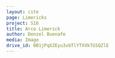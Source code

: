 ```yaml
---
layout: cite
page: Limericks
project: S16
title: Arco Limerick
author: Denzel Buenafe
media: Image
drive_id: 0B1jPqXZEyu3vbTlYTXVkTG5QZlE
---
```

